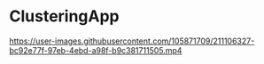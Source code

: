 # ClusteringApp



https://user-images.githubusercontent.com/105871709/211106327-bc92e77f-97eb-4ebd-a98f-b9c381711505.mp4


